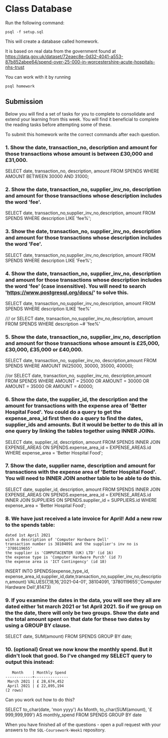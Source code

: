 # Class Database

Run the following command:

```
psql -f setup.sql
```

This will create a database called homework.

It is based on real data from the government found at
https://data.gov.uk/dataset/72eaec8e-0d32-4041-a553-87b852abee64/spend-over-25-000-in-worcestershire-acute-hospitals-nhs-trust

You can work with it by running

```
psql homework
```

## Submission

Below you will find a set of tasks for you to complete to consolidate and extend your learning from this week. You will find it beneficial to complete the reading tasks before attempting some of these.

To submit this homework write the correct commands after each question.

### 1. Show the date, transaction_no, description and amount for those transactions whose amount is between £30,000 and £31,000.

SELECT date, transaction_no, description, amount
FROM SPENDS
WHERE AMOUNT BETWEEN 30000 AND 31000;

### 2. Show the date, transaction_no, supplier_inv_no, description and amount for those transactions whose description includes the word 'fee'.

SELECT date, transaction_no,supplier_inv_no,description, amount
FROM SPENDS
WHERE description LIKE 'fee%';

### 3. Show the date, transaction_no, supplier_inv_no, description and amount for those transactions whose description includes the word 'Fee'.

SELECT date, transaction_no,supplier_inv_no,description, amount
FROM SPENDS
WHERE description LIKE 'Fee%';

### 4. Show the date, transaction_no, supplier_inv_no, description and amount for those transactions whose description includes the word 'fee' (case insensitive). You will need to search 'https://www.postgresql.org/docs/' to solve this.

SELECT date, transaction_no,supplier_inv_no,description, amount
FROM SPENDS
WHERE description ILIKE 'fee%'

/// or
SELECT date, transaction_no,supplier_inv_no,description, amount
FROM SPENDS
WHERE description ~# 'fee%'

### 5. Show the date, transaction_no, supplier_inv_no, description and amount for those transactions whose amount is £25,000, £30,000, £35,000 or £40,000.

SELECT date, transaction_no, supplier_inv_no, description,amount
FROM SPENDS
WHERE AMOUNT IN(25000, 30000, 35000, 40000);

//or
SELECT date, transaction_no, supplier_inv_no, description,amount
FROM SPENDS
WHERE AMOUNT = 25000 OR AMOUNT = 30000 OR AMOUNT = 35000 OR AMOUNT = 40000;

### 6. Show the date, the supplier_id, the description and the amount for transactions with the expense area of 'Better Hospital Food'. You could do a query to get the expense_area_id first then do a query to find the dates, supplier_ids and amounts. But it would be better to do this all in one query by linking the tables together using INNER JOINs.

SELECT date, supplier_id, description, amount
FROM SPENDS
INNER JOIN EXPENSE_AREAS ON SPENDS.expense_area_id = EXPENSE_AREAS.id
WHERE expense_area = 'Better Hospital Food';

### 7. Show the date, supplier name, description and amount for transactions with the expense area of 'Better Hospital Food'. You will need to INNER JOIN another table to be able to do this.

SELECT date, supplier_id, description, amount
FROM SPENDS
INNER JOIN EXPENSE_AREAS ON SPENDS.expense_area_id = EXPENSE_AREAS.id
INNER JOIN SUPPLIERS ON SPENDS.supplier_id = SUPPLIERS.id
WHERE expense_area = 'Better Hospital Food';

### 8. We have just received a late invoice for April! Add a new row to the spends table:

    dated 1st April 2021
    with a description of 'Computer Hardware Dell'
    transaction number is 38104091 and the supplier's inv no is '3780119655'
    the supplier is 'COMPUTACENTER (UK) LTD' (id 16)
    the expense type is 'Computer Hardware Purch' (id 7)
    the expense area is 'ICT Contingency' (id 18)

INSERT INTO SPENDS(expense_type_id, expense_area_id,supplier_id,date,transaction_no,supplier_inv_no,description,amount)
VALUES(7,18,16,'2021-04-01', 38104091, '3780119655','Computer Hardware Dell',81473)

### 9. If you examine the dates in the data, you will see they all are dated either 1st march 2021 or 1st April 2021. So if we group on the the date, there will only be two groups. Show the date and the total amount spent on that date for these two dates by using a GROUP BY clause.

SELECT date, SUM(amount) FROM SPENDS GROUP BY date;

### 10. (optional) Great we now know the monthly spend. But it didn't look that good. So I've changed my SELECT query to output this instead:

```
   Month    | Monthly Spend
------------+---------------
 March 2021 | £ 28,674,452
 April 2021 | £ 22,895,194
(2 rows)
```

Can you work out how to do this?

SELECT to_char(date, 'mon yyyy') As Month, to_char(SUM(amount), '£ 999,999,999') AS monthly_spend
FROM SPENDS
GROUP BY date

When you have finished all of the questions - open a pull request with your answers to the `SQL-Coursework-Week1` repository.
